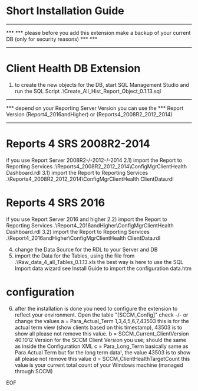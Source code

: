 # Short Installation Guide

*** *** *** *** *** *** *** *** *** *** *** *** *** *** *** *** *** *** *** *** *** *** *** *** *** *** *** *** * 
*** *** please before you add this extension make a backup of your current DB (only for security reasons) *** *** 
*** *** *** *** *** *** *** *** *** *** *** *** *** *** *** *** *** *** *** *** *** *** *** *** *** *** *** *** * 
# Client Health DB Extension
1) to create the new objects for the DB, start SQL Management Studio 
    and run the SQL Script .\Create_All_Hist_Report_Object_0.1.13.sql

*** *** *** *** *** *** *** *** *** *** *** *** *** *** *** *** *** *** *** *** 
*** depend on your Reporting Server Version you can use the 
*** Report Version (Report4_2016andHigher) or (Reports4_2008R2_2012_2014)
*** *** *** *** *** *** *** *** *** *** *** *** *** *** *** *** *** *** *** *** 

# Reports 4 SRS 2008R2-2014
if you use Report Server 2008R2-/-2012-/-2014
    2.1) import the Report to Reporting Services 
            .\Reports4_2008R2_2012_2014\ConfigMgrClientHealth Dashboard.rdl
    3.1) import the Report to Reporting Services 
            .\Reports4_2008R2_2012_2014\ConfigMgrClientHealth ClientData.rdl

# Reports 4 SRS 2016
if you use Report Server 2016 and higher
    2.2) import the Report to Reporting Services 
            .\Report4_2016andHigher\ConfigMgrClientHealth Dashboard.rdl
    3.2) import the Report to Reporting Services 
        .\Report4_2016andHigher\ConfigMgrClientHealth ClientData.rdl

4) change the Data Source for the RDL to your Server and DB
5) import the Data for the Tables, using the file from .\Raw_data_4_all_Tables_0.1.13.xls
   the best way is here to use the SQL Import data wizard
   see Install Guide to import the configuration data.htm

# configuration 
6) after the installation is done you need to configure the extension to reflect your environment.
   Open the table "[SCCM_Config]" 
   check -/- or change the values 
   a = Para_Actual_Term	1,3,4,5,6,7,43503	this is for the actual term view (show clients based on this timestamp), 43503 is to show all please not remove this value.
   b = SCCM_Current_ClientVersion       	40.1012	Version for the SCCM Client Version you use; should the same as inside the Configuration XML
   c = Para_Long_Term	                        basically same as Para Actual Term but for the long term data!, the value 43503 is to show all please not remove this value
   d = SCCM_ClientHealthTargetCount		this value is your current total count of your Windows machine (managed through SCCM)

EOF